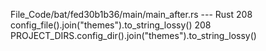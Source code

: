 File_Code/bat/fed30b1b36/main/main_after.rs --- Rust
208             config_file().join("themes").to_string_lossy()                                                                                               208             PROJECT_DIRS.config_dir().join("themes").to_string_lossy()

